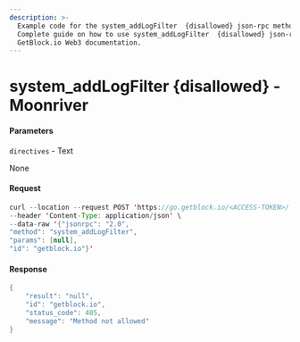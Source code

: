 ```yaml
---
description: >-
  Example code for the system_addLogFilter  {disallowed} json-rpc method.
  Сomplete guide on how to use system_addLogFilter  {disallowed} json-rpc in
  GetBlock.io Web3 documentation.
---
```


# system\_addLogFilter {disallowed} - Moonriver

#### Parameters

`directives` - Text

None

#### Request

```java
curl --location --request POST 'https://go.getblock.io/<ACCESS-TOKEN>/' \
--header 'Content-Type: application/json' \
--data-raw '{"jsonrpc": "2.0",
"method": "system_addLogFilter",
"params": [null],
"id": "getblock.io"}'
```

#### Response

```java
{
    "result": "null",
    "id": "getblock.io",
    "status_code": 405,
    "message": "Method not allowed"
}
```
